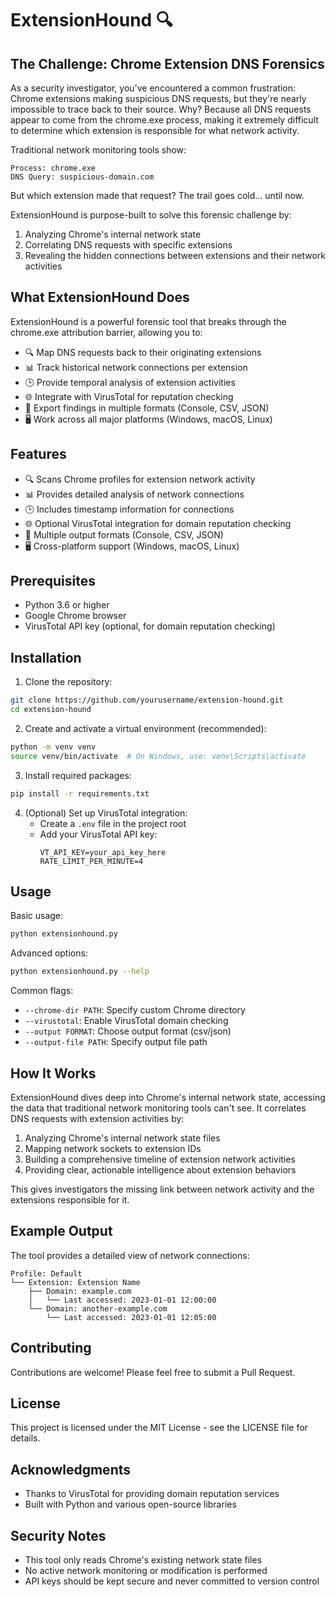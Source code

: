 # ExtensionHound 🔍

## The Challenge: Chrome Extension DNS Forensics

As a security investigator, you've encountered a common frustration: Chrome extensions making suspicious DNS requests, but they're nearly impossible to trace back to their source. Why? Because all DNS requests appear to come from the chrome.exe process, making it extremely difficult to determine which extension is responsible for what network activity.

Traditional network monitoring tools show:
```
Process: chrome.exe
DNS Query: suspicious-domain.com
```
But which extension made that request? The trail goes cold... until now.

ExtensionHound is purpose-built to solve this forensic challenge by:
1. Analyzing Chrome's internal network state
2. Correlating DNS requests with specific extensions
3. Revealing the hidden connections between extensions and their network activities

## What ExtensionHound Does

ExtensionHound is a powerful forensic tool that breaks through the chrome.exe attribution barrier, allowing you to:
- 🔍 Map DNS requests back to their originating extensions
- 📊 Track historical network connections per extension
- 🕒 Provide temporal analysis of extension activities
- 🌐 Integrate with VirusTotal for reputation checking
- 📁 Export findings in multiple formats (Console, CSV, JSON)
- 🖥️ Work across all major platforms (Windows, macOS, Linux)

## Features

- 🔍 Scans Chrome profiles for extension network activity
- 📊 Provides detailed analysis of network connections
- 🕒 Includes timestamp information for connections
- 🌐 Optional VirusTotal integration for domain reputation checking
- 📁 Multiple output formats (Console, CSV, JSON)
- 🖥️ Cross-platform support (Windows, macOS, Linux)

## Prerequisites

- Python 3.6 or higher
- Google Chrome browser
- VirusTotal API key (optional, for domain reputation checking)

## Installation

1. Clone the repository:
```bash
git clone https://github.com/yourusername/extension-hound.git
cd extension-hound
```

2. Create and activate a virtual environment (recommended):
```bash
python -m venv venv
source venv/bin/activate  # On Windows, use: venv\Scripts\activate
```

3. Install required packages:
```bash
pip install -r requirements.txt
```

4. (Optional) Set up VirusTotal integration:
   - Create a `.env` file in the project root
   - Add your VirusTotal API key:
     ```
     VT_API_KEY=your_api_key_here
     RATE_LIMIT_PER_MINUTE=4
     ```

## Usage

Basic usage:
```bash
python extensionhound.py
```

Advanced options:
```bash
python extensionhound.py --help
```

Common flags:
- `--chrome-dir PATH`: Specify custom Chrome directory
- `--virustotal`: Enable VirusTotal domain checking
- `--output FORMAT`: Choose output format (csv/json)
- `--output-file PATH`: Specify output file path

## How It Works

ExtensionHound dives deep into Chrome's internal network state, accessing the data that traditional network monitoring tools can't see. It correlates DNS requests with extension activities by:
1. Analyzing Chrome's internal network state files
2. Mapping network sockets to extension IDs
3. Building a comprehensive timeline of extension network activities
4. Providing clear, actionable intelligence about extension behaviors

This gives investigators the missing link between network activity and the extensions responsible for it.

## Example Output

The tool provides a detailed view of network connections:
```
Profile: Default
└── Extension: Extension Name
    ├── Domain: example.com
    │   └── Last accessed: 2023-01-01 12:00:00
    └── Domain: another-example.com
        └── Last accessed: 2023-01-01 12:05:00
```

## Contributing

Contributions are welcome! Please feel free to submit a Pull Request.

## License

This project is licensed under the MIT License - see the LICENSE file for details.

## Acknowledgments

- Thanks to VirusTotal for providing domain reputation services
- Built with Python and various open-source libraries

## Security Notes

- This tool only reads Chrome's existing network state files
- No active network monitoring or modification is performed
- API keys should be kept secure and never committed to version control
